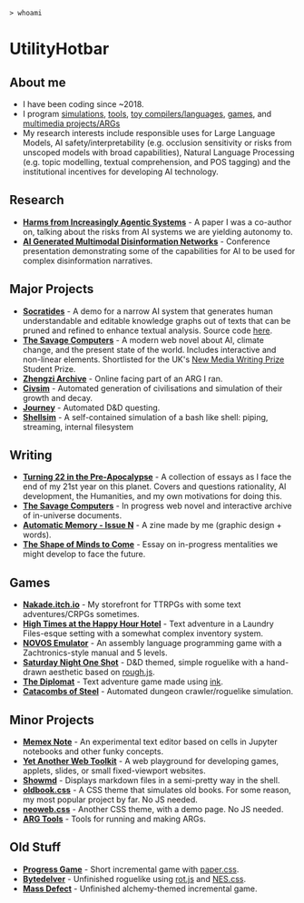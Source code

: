 `> whoami`

# UtilityHotbar

## About me
* I have been coding since ~2018.
* I program [simulations](https://github.com/UtilityHotbar/civsim), [tools](https://github.com/UtilityHotbar/showmd/), [toy compilers/languages](https://zhengzi-archive.com/terminal/), [games](progress_game/index.html), and [multimedia projects/ARGs](https://aulddaegs.github.io/)
* My research interests include responsible uses for Large Language Models, AI safety/interpretability (e.g. occlusion sensitivity or risks from unscoped models with broad capabilities), Natural Language Processing (e.g. topic modelling, textual comprehension, and POS tagging) and the institutional incentives for developing AI technology.

## Research
* [**Harms from Increasingly Agentic Systems**](https://arxiv.org/abs/2302.10329) - A paper I was a co-author on, talking about the risks from AI systems we are yielding autonomy to.
* [**AI Generated Multimodal Disinformation Networks**](https://www.youtube.com/watch?v=xF7c2OOwyw4) - Conference presentation demonstrating some of the capabilities for AI to be used for complex disinformation narratives.

## Major Projects
* [**Socratides**](https://socratides.streamlit.app/) - A demo for a narrow AI system that generates human understandable and editable knowledge graphs out of texts that can be pruned and refined to enhance textual analysis. Source code [here](https://github.com/UtilityHotbar/autoratiocinator).
* [**The Savage Computers**](https://aulddaegs.github.io) - A modern web novel about AI, climate change, and the present state of the world. Includes interactive and non-linear elements. Shortlisted for the UK's [New Media Writing Prize](https://newmediawritingprize.co.uk/) Student Prize.
* [**Zhengzi Archive**](https://zhengzi-archive.com/) - Online facing part of an ARG I ran.
* [**Civsim**](https://github.com/UtilityHotbar/civsim) - Automated generation of civilisations and simulation of their growth and decay.
* [**Journey**](https://github.com/UtilityHotbar/journey) - Automated D&D questing.
* [**Shellsim**](https://github.com/UtilityHotbar/shellsim) - A self-contained simulation of a bash like shell: piping, streaming, internal filesystem

## Writing
* [**Turning 22 in the Pre-Apocalypse**](signal_flare) - A collection of essays as I face the end of my 21st year on this planet. Covers and questions rationality, AI development, the Humanities, and my own motivations for doing this.
* [**The Savage Computers**](https://aulddaegs.github.io) - In progress web novel and interactive archive of in-universe documents.
* [**Automatic Memory - Issue N**](https://nakade.itch.io/automatic-memory-n) - A zine made by me (graphic design + words).
* [**The Shape of Minds to Come**](shapeofminds/index.html) - Essay on in-progress mentalities we might develop to face the future.

## Games
* [**Nakade.itch.io**](https://nakade.itch.io/) - My storefront for TTRPGs with some text adventures/CRPGs sometimes.
* [**High Times at the Happy Hour Hotel**](https://nakade.itch.io/the-happy-hour-hotel) - Text adventure in a Laundry Files-esque setting with a  somewhat complex inventory system.
* [**NOVOS Emulator**](https://zhengzi-archive.com/terminal/) - An assembly language programming game with a Zachtronics-style manual and 5 levels.
* [**Saturday Night One Shot**](https://nakade.itch.io/saturday-night-one-shot) - D&D themed, simple roguelike with a hand-drawn aesthetic based on [rough.js](https://roughjs.com/).
* [**The Diplomat**](https://nakade.itch.io/diplomat) - Text adventure game made using [ink](https://www.inklestudios.com/ink/).
* [**Catacombs of Steel**](https://utilityhotbar.github.io/catacombs) - Automated dungeon crawler/roguelike simulation.

## Minor Projects
* [**Memex Note**](memex/) - An experimental text editor based on cells in Jupyter notebooks and other funky concepts.
* [**Yet Another Web Toolkit**](yawt_demo/index.html) - A web playground for developing games, applets, slides, or small fixed-viewport websites.
* [**Showmd**](https://github.com/UtilityHotbar/showmd/) - Displays markdown files in a semi-pretty way in the shell.
* [**oldbook.css**](https://github.com/UtilityHotbar/oldbook-css) - A CSS theme that simulates old books. For some reason, my most popular project by far. No JS needed.
* [**neoweb.css**](https://utilityhotbar.github.io/neoweb/) - Another CSS theme, with a demo page. No JS needed.
* [**ARG Tools**](https://utilityhotbar.github.io/args/) - Tools for running and making ARGs.

## Old Stuff
* [**Progress Game**](https://utilityhotbar.github.io/progress_game) - Short incremental game with [paper.css](https://www.getpapercss.com/).
* [**Bytedelver**](https://utilityhotbar.github.io/bytedelver/) - Unfinished roguelike using [rot.js](https://ondras.github.io/rot.js/hp/) and [NES.css](https://nostalgic-css.github.io/NES.css/).
* [**Mass Defect**](https://utilityhotbar.github.io/alchemy/html/site-main/index.html) - Unfinished alchemy-themed incremental game. 

